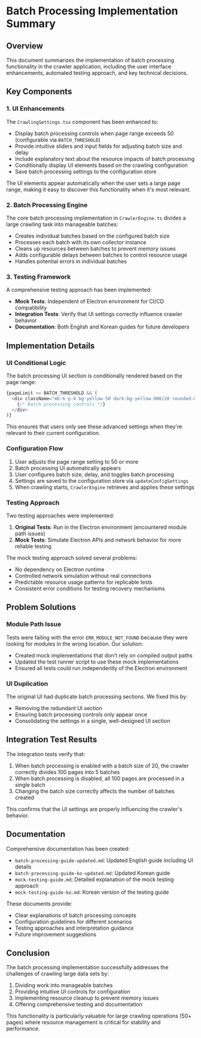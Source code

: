 # Batch Processing Implementation Summary

## Overview

This document summarizes the implementation of batch processing functionality in the crawler application, including the user interface enhancements, automated testing approach, and key technical decisions.

## Key Components

### 1. UI Enhancements

The `CrawlingSettings.tsx` component has been enhanced to:

- Display batch processing controls when page range exceeds 50 (configurable via `BATCH_THRESHOLD`)
- Provide intuitive sliders and input fields for adjusting batch size and delay
- Include explanatory text about the resource impacts of batch processing
- Conditionally display UI elements based on the crawling configuration
- Save batch processing settings to the configuration store

The UI elements appear automatically when the user sets a large page range, making it easy to discover this functionality when it's most relevant.

### 2. Batch Processing Engine

The core batch processing implementation in `CrawlerEngine.ts` divides a large crawling task into manageable batches:

- Creates individual batches based on the configured batch size
- Processes each batch with its own collector instance
- Cleans up resources between batches to prevent memory issues
- Adds configurable delays between batches to control resource usage
- Handles potential errors in individual batches

### 3. Testing Framework

A comprehensive testing approach has been implemented:

- **Mock Tests**: Independent of Electron environment for CI/CD compatibility
- **Integration Tests**: Verify that UI settings correctly influence crawler behavior
- **Documentation**: Both English and Korean guides for future developers

## Implementation Details

### UI Conditional Logic

The batch processing UI section is conditionally rendered based on the page range:

```typescript
{pageLimit >= BATCH_THRESHOLD && (
  <div className="mb-6 p-4 bg-yellow-50 dark:bg-yellow-900/20 rounded-md border border-yellow-100 dark:border-yellow-800">
    {/* Batch processing controls */}
  </div>
)}
```

This ensures that users only see these advanced settings when they're relevant to their current configuration.

### Configuration Flow

1. User adjusts the page range setting to 50 or more
2. Batch processing UI automatically appears
3. User configures batch size, delay, and toggles batch processing
4. Settings are saved to the configuration store via `updateConfigSettings`
5. When crawling starts, `CrawlerEngine` retrieves and applies these settings

### Testing Approach

Two testing approaches were implemented:

1. **Original Tests**: Run in the Electron environment (encountered module path issues)
2. **Mock Tests**: Simulate Electron APIs and network behavior for more reliable testing

The mock testing approach solved several problems:
- No dependency on Electron runtime
- Controlled network simulation without real connections
- Predictable resource usage patterns for replicable tests
- Consistent error conditions for testing recovery mechanisms

## Problem Solutions

### Module Path Issue

Tests were failing with the error `ERR_MODULE_NOT_FOUND` because they were looking for modules in the wrong location. Our solution:

- Created mock implementations that don't rely on compiled output paths
- Updated the test runner script to use these mock implementations
- Ensured all tests could run independently of the Electron environment

### UI Duplication

The original UI had duplicate batch processing sections. We fixed this by:

- Removing the redundant UI section
- Ensuring batch processing controls only appear once
- Consolidating the settings in a single, well-designed UI section

## Integration Test Results

The integration tests verify that:

1. When batch processing is enabled with a batch size of 20, the crawler correctly divides 100 pages into 5 batches
2. When batch processing is disabled, all 100 pages are processed in a single batch
3. Changing the batch size correctly affects the number of batches created

This confirms that the UI settings are properly influencing the crawler's behavior.

## Documentation

Comprehensive documentation has been created:

- `batch-processing-guide-updated.md`: Updated English guide including UI details
- `batch-processing-guide-ko-updated.md`: Updated Korean guide
- `mock-testing-guide.md`: Detailed explanation of the mock testing approach
- `mock-testing-guide-ko.md`: Korean version of the testing guide

These documents provide:
- Clear explanations of batch processing concepts
- Configuration guidelines for different scenarios
- Testing approaches and interpretation guidance
- Future improvement suggestions

## Conclusion

The batch processing implementation successfully addresses the challenges of crawling large data sets by:

1. Dividing work into manageable batches
2. Providing intuitive UI controls for configuration
3. Implementing resource cleanup to prevent memory issues
4. Offering comprehensive testing and documentation

This functionality is particularly valuable for large crawling operations (50+ pages) where resource management is critical for stability and performance.
